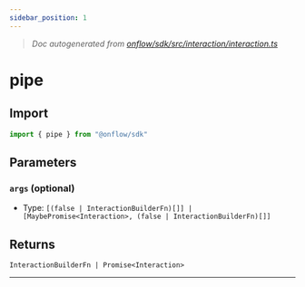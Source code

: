 ```yaml
---
sidebar_position: 1
---
```


> _Doc autogenerated from [onflow/sdk/src/interaction/interaction.ts](https://github.com/onflow/fcl-js/tree/master/packages/sdk/src/interaction/interaction.ts)_

# pipe


## Import

```typescript
import { pipe } from "@onflow/sdk"
```


## Parameters

### `args` (optional)
- Type: `[(false | InteractionBuilderFn)[]] | [MaybePromise<Interaction>, (false | InteractionBuilderFn)[]]`



## Returns

`InteractionBuilderFn | Promise<Interaction>`


---